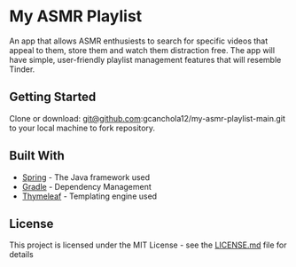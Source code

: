 # My ASMR Playlist

An app that allows ASMR enthusiests to search for specific videos that appeal to them, store them and watch them distraction free. The app will have simple, user-friendly playlist management features that will resemble Tinder. 

## Getting Started

Clone or download: git@github.com:gcanchola12/my-asmr-playlist-main.git to your local machine to fork repository. 

## Built With

* [Spring](https://spring.io/) - The Java framework used
* [Gradle](https://gradle.org/) - Dependency Management
* [Thymeleaf](https://www.thymeleaf.org/) - Templating engine used


## License

This project is licensed under the MIT License - see the [LICENSE.md](LICENSE.md) file for details

